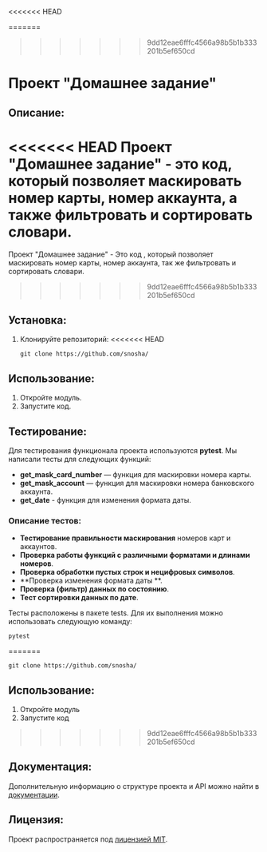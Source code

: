 <<<<<<< HEAD

=======
>>>>>>> 9dd12eae6fffc4566a98b5b1b333201b5ef650cd
# Проект "Домашнее задание"

## Описание:

<<<<<<< HEAD
Проект "Домашнее задание" - это код, который позволяет маскировать номер карты, номер аккаунта, а также фильтровать и сортировать словари.
=======
Проект "Домашнее задание" - Это код , который позволяет маскировать номер карты, номер аккаунта, так же фильтровать и сортировать словари.
>>>>>>> 9dd12eae6fffc4566a98b5b1b333201b5ef650cd

## Установка:

1. Клонируйте репозиторий:
<<<<<<< HEAD
   ```
   git clone https://github.com/snosha/
   ```

## Использование:

1. Откройте модуль.
2. Запустите код.

## Тестирование:

Для тестирования функционала проекта используются **pytest**. Мы написали тесты для следующих функций:

- **get_mask_card_number** — функция для маскировки номера карты.
- **get_mask_account** — функция для маскировки номера банковского аккаунта.
- **get_date** - функция для изменения формата даты.

### Описание тестов:
- **Тестирование правильности маскирования** номеров карт и аккаунтов.
- **Проверка работы функций с различными форматами и длинами номеров**.
- **Проверка обработки пустых строк и нецифровых символов**.
- **Проверка изменения формата даты **.
- **Проверка (фильтр) данных по состоянию**.
- **Тест сортировки данных по дате**.

Тесты расположены в пакете tests. Для их выполнения можно использовать следующую команду:
```
pytest
```
=======
```
git clone https://github.com/snosha/
```

## Использование:

1. Откройте модуль
2. Запустите код
>>>>>>> 9dd12eae6fffc4566a98b5b1b333201b5ef650cd

## Документация:

Дополнительную информацию о структуре проекта и API можно найти в [документации](docs/README.md).

## Лицензия:

Проект распространяется под [лицензией MIT](LICENSE).
